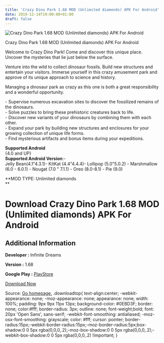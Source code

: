 ```yaml
---
title: 'Crazy Dino Park 1.68 MOD (Unlimited diamonds) APK For Android'
date: 2019-12-14T19:00:00+01:00
draft: false
---
```


![Crazy Dino Park 1.68 MOD (Unlimited diamonds) APK For Android](https://i0.wp.com/apkhome.net/wp-content/uploads/2019/12/Crazy-Dino-Park-1.68-MOD-Unlimited-diamonds.png "Crazy Dino Park 1.68 MOD (Unlimited diamonds) APK For Android")

  

Crazy Dino Park 1.68 MOD (Unlimited diamonds) APK For Android

Welcome to Crazy Dino Park! Come and discover this unique place. Uncover the mysteries that lie just below the surface.

Venture into the wild to collect dinosaur fossils. Build new structures and entertain your visitors. Immerse yourself in this crazy amusement park and approve of its unique approach to science and history.

Managing a dinosaur park as crazy as this one is both a great responsibility and a wonderful opportunity.

\- Supervise numerous excavation sites to discover the fossilized remains of the dinosaurs.  
\- Solve puzzles to bring these prehistoric creatures back to life.  
\- Discover new variants of your dinosaurs by combining them with each other.  
\- Expand your park by building new structures and enclosures for your growing collection of unique life forms.  
\- Find mysterious artifacts and bonus items during your expeditions.

**Supported Android**  
{4.0 and UP}  
**Supported Android Version**:-  
Jelly Bean(4.1"4.3.1)- KitKat (4.4"4.4.4)- Lollipop (5.0"5.0.2) - Marshmallow (6.0 - 6.0.1) - Nougat (7.0 " 7.1.1) - Oreo (8.0-8.1) - Pie (9.0)

**MOD TYPE: Unlimited diamonds  
**

Download Crazy Dino Park 1.68 MOD (Unlimited diamonds) APK For Android
======================================================================

Additional Information
----------------------

**Developer :** Infinite Dreams

**Version :** 1.68

**Google Play :** [PlayStore](https://play.google.com/store/apps/details?id=pl.idreams.Dino)

  

[Download Now](https://store4app.co/post/crazy-dino-park-1-68-mod-unlimited-diamonds-apk-for-android_1576345832)

  
Source: [Go homepage.](https://store4app.co/post/crazy-dino-park-1-68-mod-unlimited-diamonds-apk-for-android_1576345832) .downloadtop{ text-align:center; -webkit-appearance: none; -moz-appearance: none; appearance: none; width: 100%; padding: 9px 9px 11px 13px; background-color: #0EBD3F; border: none; color:#fff; border-radius: 3px; outline: none; font-weight;bold; font: 20px 'Open Sans', sans-serif; -webkit-font-smoothing: antialiased; -moz-osx-font-smoothing: grayscale; color: #fff; cursor: pointer; border-radius:15px;-webkit-border-radius:15px;-moz-border-radius:5px;box-shadow:0 0 5px rgba(0,0,0,.2);-moz-box-shadow:0 0 5px rgba(0,0,0,.2);-webkit-box-shadow:0 0 5px rgba(0,0,0,.2) !important; }